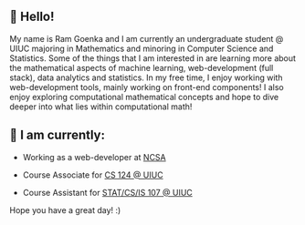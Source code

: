 ## :wave: Hello!

My name is Ram Goenka and I am currently an undergraduate student @ UIUC majoring in Mathematics and minoring in Computer Science and Statistics. Some of the things that I am interested in are learning more about the mathematical aspects of machine learning, web-development (full stack), data analytics and statistics. In my free time, I enjoy working with web-development tools, mainly working on front-end components! I also enjoy exploring computational mathematical concepts and hope to dive deeper into what lies within computational math! 

## 📝 I am currently: 

   - Working as a web-developer at [NCSA](https://www.ncsa.illinois.edu/) 
    
   - Course Associate for [CS 124 @ UIUC](https://www.cs124.org/)
    
   - Course Assistant for [STAT/CS/IS 107 @ UIUC](https://discovery.cs.illinois.edu/)

Hope you have a great day! :)
